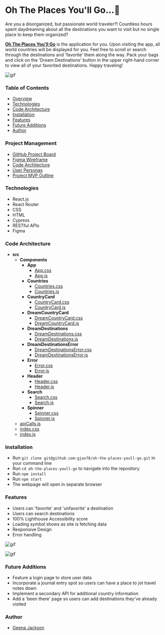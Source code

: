 # Oh The Places You'll Go...💭
Are you a disorganized, but passionate world traveler?! Countless hours spent daydreaming about all the destinations you want to visit but no single place to keep them organized?

<strong>[Oh The Places You'll Go](https://oh-the-places.netlify.app/)</strong> is the application for you. Upon visiting the app, all world countries will be displayed for you. Feel free to scroll or search through the destinations and 'favorite' them along the way. Pack your bags and click on the 'Dream Destinations' button in the upper right-hand corner to view all of your favorited destinations. Happy traveling!

![gif](https://user-images.githubusercontent.com/88151743/164987959-9bfcfe06-9c91-44a4-880c-e3f0a9ff0785.gif)

### Table of Contents
- [Overview](#oh-the-places-youll-go)
- [Technologies](#technologies)
- [Code Architecture](#code-architecture)
- [Installation](#installation)
- [Features](#features)
- [Future Additions](#future-additions)
- [Author](#author)

### Project Management
- [GitHub Project Board](https://github.com/gjax78/oh-the-places-youll-go/projects/1)
- [Figma Wireframe](https://www.figma.com/file/ZFKue5azpogFZSUW7I2WhW/Showcase-Final-Project?node-id=0%3A1)
- [Code Architecture](https://docs.google.com/document/d/1VS3hkjuQK7S2VtfzWBnVXjZkkXJHOccujJEysMqVp-U/edit)
- [User Personas](https://docs.google.com/document/d/1Q5vJ0lCA4FZzjFvkRWxJLigtIoNUvgr6uxMUK15qry4/edit)
- [Project MVP Outline](https://docs.google.com/document/d/1Phzw77LR55EpTIs5Nq-lqIQCqVRIsqrJmZFmwDr9RYk/edit)

### Technologies
- React.js
- React Router
- CSS
- HTML
- Cypress
- RESTful APIs
- Figma

### Code Architecture
  - __src__
    - __Components__
      - __App__
        - [App.css](src/App/App.css)
        - [App.js](src/App/App.js)
      - __Countries__
        - [Countries.css](src/components/Countries/Countries.css)
        - [Countries.js](src/components/Countries/Countries.js)
      - __CountryCard__
        - [CountryCard.css](src/components/CountryCard/CountryCard.css)
        - [CountryCard.js](src/components/CountryCard/CountryCard.js)
      - __DreamCountryCard__
        - [DreamCountryCard.css](src/components/DreamCountryCard/DreamCountryCard.css)
        - [DreamCountryCard.js](src/components/DreamCountryCard/DreamCountryCard.js)
      - __DreamDestinations__
        - [DreamDestinations.css](src/components/DreamDestinations/DreamDestinations.css)
        - [DreamDestinations.js](src/components/DreamDestinations/DreamDestinations.js)
      - __DreamDestinationsError__
        - [DreamDestinationsError.css](src/components/DreamDestinationsError/DreamDestinationsError.css)
        - [DreamDestinationsError.js](src/components/DreamDestinationsError/DreamDestinationsError.js)
      - __Error__
        - [Error.css](src/components/Error/Error.css)
        - [Error.js](src/components/Error/Error.js)
      - __Header__
        - [Header.css](src/components/Header/Header.css)
        - [Header.js](src/components/Header/Header.js)
      - __Search__
        - [Search.css](src/components/Search/Search.css)
        - [Search.js](src/components/Search/Search.js)
      - __Spinner__
        - [Spinner.css](src/components/Spinner/Spinner.css)
        - [Spinner.js](src/components/Spinner/Spinner.js)
    - [apiCalls.js](src/apiCalls.js)
    - [index.css](src/index.css)
    - [index.js](src/index.js)


### Installation
- Run `git clone git@github.com:gjax78/oh-the-places-youll-go.git` in your command line
- Run `cd oh-the-places-youll-go` to navigate into the repository
- Run `npm install`
- Run `npm start`
- The webpage will open in separate browser

### Features
- Users can 'favorite' and 'unfavorite' a destination
- Users can search destinations
- 100% Lighthouse Accessibility score
- Loading symbol shows as site is fetching data
- Responsive Design
- Error handling

![gif](https://user-images.githubusercontent.com/88151743/164988210-404648f1-298d-454e-a76a-aba001db1361.gif)

![gif](https://user-images.githubusercontent.com/88151743/164988489-6b987026-743c-47cf-be27-677d8ccd8dbe.gif)

### Future Additions
- Feature a login page to store user data
- Incorporate a journal entry spot so users can have a place to jot travel notes down
- Implement a secondary API for additional country information
- Add a 'been there' page so users can add destinations they've already visited

### Author
- [Geena Jackson](https://github.com/gjax78)
